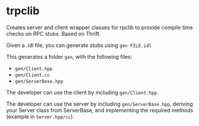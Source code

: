 # trpclib

Creates server and client wrapper classes for rpclib to provide compile time checks on RPC stubs. Based on Thrift.

Given a .idl file, you can generate stubs using `gen FILE.idl`

This generates a folder `gen`, with the following files:
- `gen/Client.hpp`
- `gen/Client.cc`
- `gen/ServerBase.hpp`

The developer can use the client by including `gen/Client.hpp`.

The developer can use the server by including `gen/ServerBase.hpp`, deriving your Server class from ServerBase, and implementing the required methods (example in `Server.hpp/cc`).
